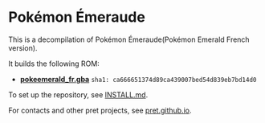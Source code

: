 # Pokémon Émeraude

This is a decompilation of Pokémon Émeraude(Pokémon Emerald French version).

It builds the following ROM:

* [**pokeemerald_fr.gba**](https://datomatic.no-intro.org/index.php?page=show_record&s=23&n=1961) `sha1: ca666651374d89ca439007bed54d839eb7bd14d0`

To set up the repository, see [INSTALL.md](INSTALL.md).

For contacts and other pret projects, see [pret.github.io](https://pret.github.io/).
